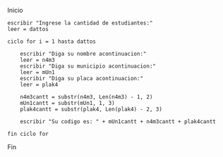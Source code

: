 Inicio

    escribir "Ingrese la cantidad de estudiantes:"
    leer = dattos

    ciclo for i = 1 hasta dattos

        escribir "Diga su nombre acontinuacion:"
        leer = n4m3
        escribir "Diga su municipio acontinuacion:"
        leer = mUn1
        escribir "Diga su placa acontinuacion:"
        leer = plak4

        n4m3cantt = substr(n4m3, Len(n4m3) - 1, 2)
        mUn1cantt = substr(mUn1, 1, 3)
        plak4cantt = substr(plak4, Len(plak4) - 2, 3)
        
        escribir "Su codigo es: " + mUn1cantt + n4m3cantt + plak4cantt

    fin ciclo for

Fin